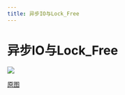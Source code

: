 ```yaml
---
title: 异步IO与Lock_Free
---
```


# 异步IO与Lock_Free
![](http://q0fn7wgae.bkt.clouddn.com/%E5%BC%82%E6%AD%A5IO%E4%B8%8ELock_Free.png)

[原图](https://github.com/yuhongjing/img-folder/raw/master/img/blog2/mindmap/%E5%BC%82%E6%AD%A5IO%E4%B8%8ELock_Free.png)